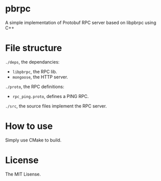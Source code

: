 # pbrpc
A simple implementation of Protobuf RPC server based on libpbrpc using C++

# File structure

`./deps`, the dependancies:

* `libpbrpc`, the RPC lib.
* `mongoose`, the HTTP server.

`./proto`, the RPC definitions:

* `rpc_ping.proto`, defines a PING RPC.

`./src`, the source files implement the RPC server.

# How to use

Simply use CMake to build.

# License

The MIT Lisense.
